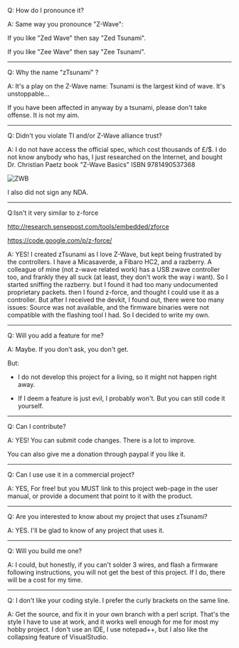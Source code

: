 Q: How do I pronounce it?

A: Same way you pronounce "Z-Wave":

If you like "Zed Wave" then say "Zed Tsunami".

If you like "Zee Wave" then say "Zee Tsunami".


---


Q: Why the name "zTsunami" ?

A: It's a play on the Z-Wave name: Tsunami is the largest kind of wave. It's unstoppable...

If you have been affected in anyway by a tsunami, please don't take offense. It is not my aim.


---


Q: Didn't you violate TI and/or Z-Wave alliance trust?

A: I do not have access the official spec, which cost thousands of £/$.
I do not know anybody who has, I just researched on the Internet, and bought Dr. Christian Paetz book "Z-Wave Basics" ISBN 9781490537368


<img src='http://ztsunami.googlecode.com/svn/wiki/images/Z-Wave_Basics.jpg' alt='ZWB' />

I also did not sign any NDA.


---


Q:Isn't it very similar to z-force

http://research.sensepost.com/tools/embedded/zforce

https://code.google.com/p/z-force/

A: YES! I created zTsunami as I love Z-Wave, but kept being frustrated by the controllers. I have a Micasaverde, a Fibaro HC2, and a razberry. A colleague of mine (not z-wave related work) has a USB zwave controller too, and frankly they all suck (at least, they don't work the way i want). So I started sniffing the razberry. but I found it had too many undocumented proprietary packets. then I found z-force, and thought I could use it as a controller. But after I received the devkit, I found out, there were too many issues: Source was not available, and the firmware binaries were not compatible with the flashing tool I had. So I decided to write my own.


---


Q: Will you add a feature for me?

A: Maybe. If you don't ask, you don't get.

But:

- I do not develop this project for a living, so it might not happen right away.

- If I deem a feature is just evil, I probably won't. But you can still code it yourself.


---


Q: Can I contribute?

A: YES! You can submit code changes. There is a lot to improve.

You can also give me a donation through paypal if you like it.


---


Q: Can I use use it in a commercial project?

A: YES, For free! but you MUST link to this project web-page in the user manual, or provide a document that point to it with the product.


---


Q: Are you interested to know about my project that uses zTsunami?

A: YES. I'll be glad to know of any project that uses it.


---


Q: Will you build me one?

A: I could, but honestly, if you can't solder 3 wires, and flash a firmware following instructions, you will not get the best of this project. If I do, there will be a cost for my time.



---


Q: I don't like your coding style. I prefer the curly brackets on the same line.

A: Get the source, and fix it in your own branch with a perl script.
That's the style I have to use at work, and it works well enough for me for most my hobby project. I don't use an IDE, I use notepad++, but I also like the collapsing feature of VisualStudio.